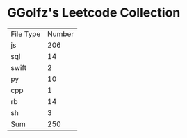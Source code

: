 # GGolfz's Leetcode Collection

<table><tr><td>File Type</td><td>Number</td></tr><tr><td>js</td><td>206</td></tr><tr><td>sql</td><td>14</td></tr><tr><td>swift</td><td>2</td></tr><tr><td>py</td><td>10</td></tr><tr><td>cpp</td><td>1</td></tr><tr><td>rb</td><td>14</td></tr><tr><td>sh</td><td>3</td></tr><tr><td>Sum</td><td>250</td></tr></table>